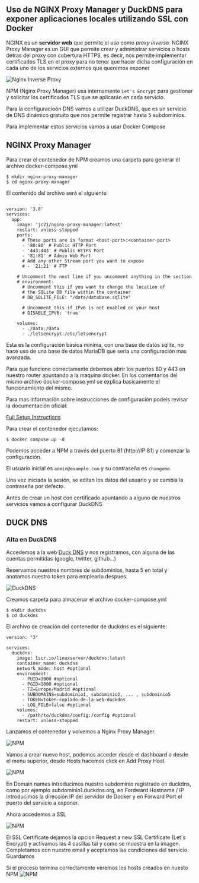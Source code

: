 ## Uso de NGINX Proxy Manager y DuckDNS para exponer aplicaciones locales utilizando SSL con Docker 

 NGINX es un **servidor web** que permite el uso como *proxy inverso*. NGINX Proxy Manager es un GUI que permite 
crear y administrar servicios o hosts detras del proxy con cobertura HTTPS, es decir, nos permite implementar 
certificados TLS en el proxy para no tener que hacer dicha configuración en cada uno de los servicios externos
que queremos exponer

 ![Nginx Inverse Proxy](img/reverseproxy.png)

NPM (Nginx Proxy Manager) usa internamente `Let's Encrypt` para gestionar y solicitar los certificados TLS que se 
aplicarán en cada servicio.

Para la configuracioón DNS vamos a utilizar DuckDNS, que es un servicio de DNS dinámico gratuito que nos permite 
registrar hasta 5 subdominios.
 
Para implementar estos servicios vamos a usar Docker Compose

## NGINX Proxy Manager

Para crear el contenedor de NPM creamos una carpeta para generar el archivo docker-compose.yml

```console
$ mkdir nginx-proxy-manager
$ cd nginx-proxy-manager

```
El contenido del archivo será el siguiente:

```docker

version: '3.8'
services:
  app:
    image: 'jc21/nginx-proxy-manager:latest'
    restart: unless-stopped
    ports:
      # These ports are in format <host-port>:<container-port>
      - '80:80' # Public HTTP Port
      - '443:443' # Public HTTPS Port
      - '81:81' # Admin Web Port
      # Add any other Stream port you want to expose
      # - '21:21' # FTP

    # Uncomment the next line if you uncomment anything in the section
    # environment:
      # Uncomment this if you want to change the location of
      # the SQLite DB file within the container
      # DB_SQLITE_FILE: "/data/database.sqlite"

      # Uncomment this if IPv6 is not enabled on your host
      # DISABLE_IPV6: 'true'

    volumes:
      - ./data:/data
      - ./letsencrypt:/etc/letsencrypt
```

Esta es la configuración básica minima, con una base de datos sqlite, no hace uso de una base de datos MariaDB que 
sería una configuración mas avanzada.

Para que funcione correctamente debemos abrir los puertos 80 y 443 en nuestro router apuntando a la maquina docker.
En los comentarios del mismo archivo docker-compose.yml se explica basicamente el funcionamiento del mismo.

Para mas información sobre instrucciones de configuración podeis revisar la documentación oficial:

[Full Setup Instructions](https://nginxproxymanager.com/setup/)

Para crear el contenedor ejecutamos:

```console
$ docker compose up -d

```
Podemos acceder a NPM a través del puerto 81 (http://IP:81) y comenzar la configuración.

El usuario inicial es `admin@example.com` y su contraseña es `changeme`.

Una vez iniciada la sesión, se editan los datos del usuario y se cambia la contraseña por defecto.

Antes de crear un host con certificado apuntando a alguno de nuestros servicios vamos a configurar DuckDNS

## DUCK DNS

### Alta en DuckDNS

Accedemos a la web [Duck DNS](https://www.duckdns.org) y nos registramos, con alguna de las cuentas permitidas (google, twitter, github...)

Reservamos nuestros nombres de subdominios, hasta 5 en total y anotamos nuestro token para emplearlo despues.

![DuckDNS](img/duckdns.png)

Creamos carpeta para almacenar el archivo docker-compose.yml

```console
$ mkdir duckdns
$ cd duckdns

```
El archivo de creación del contenedor de duckdns es el siguiente:

```docker
version: "3"

services:
  duckdns:
    image: lscr.io/linuxserver/duckdns:latest
    container_name: duckdns
    network_mode: host #optional
    environment:
      - PUID=1000 #optional
      - PGID=1000 #optional
      - TZ=Europe/Madrid #optional
      - SUBDOMAINS=subdominio1, subdominio2, ... , subdominio5
      - TOKEN=token-copiado-de-la-web-duckdns
      - LOG_FILE=false #optional
    volumes:
      - /path/to/duckdns/config:/config #optional
    restart: unless-stopped

```
Lanzamos el contenedor y volvemos a Nginx Proxy Manager.

![NPM](img/npm-01.png)

Vamos a crear nuevo host, podemos acceder desde el dashboard o desde el menu superior, desde Hosts hacemos click en Add Proxy Host

![NPM](img/npm-h1.png)

En Domain names introducimos nuestro subdominio registrado en duckdns, como por ejemplo subdominio1.duckdns.org, en Fordward Hostname / IP introducimos la dirección IP del servidor de Docker y en Forward Port el puerto del servicio a exponer.

Ahora accedemos a SSL

![NPM](img/npm-ssl.png)

El SSL Certificate dejamos la opcion Request a new SSL Certificate (Let`s Encrypt) y activamos las 4 casillas tal y como se muestra en la imagen. Completamos con nuestro email y aceptamos las condiciones del servicio. Guardamos

Si el proceso termina correctamente veremos los hosts creados en nuesto NPM
![NPM](img/npm.png)




